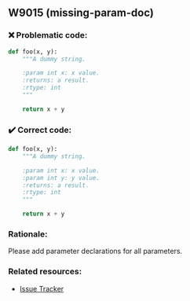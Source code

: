## W9015 (missing-param-doc)

### :x: Problematic code:

```python
def foo(x, y):
    """A dummy string.

    :param int x: x value.
    :returns: a result.
    :rtype: int
    """

    return x + y
```

### :heavy_check_mark: Correct code:

```python
def foo(x, y):
    """A dummy string.

    :param int x: x value.
    :param int y: y value.
    :returns: a result.
    :rtype: int
    """

    return x + y
```

### Rationale:

Please add parameter declarations for all parameters.

### Related resources:

- [Issue Tracker](https://github.com/PyCQA/pylint/issues?q=is%3Aissue+%22missing-param-doc%22+OR+%22W9015%22)
